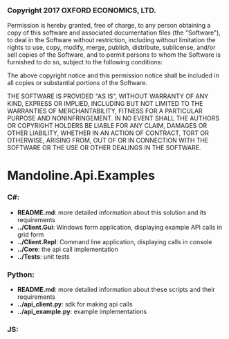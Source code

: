 ### Copyright 2017 OXFORD ECONOMICS, LTD.

Permission is hereby granted, free of charge, to any person obtaining a copy of this software and associated documentation files (the "Software"), to deal in the Software without restriction, including without limitation the rights to use, copy, modify, merge, publish, distribute, sublicense, and/or sell copies of the Software, and to permit persons to whom the Software is furnished to do so, subject to the following conditions:

The above copyright notice and this permission notice shall be included in all copies or substantial portions of the Software.

THE SOFTWARE IS PROVIDED "AS IS", WITHOUT WARRANTY OF ANY KIND, EXPRESS OR IMPLIED, INCLUDING BUT NOT LIMITED TO THE WARRANTIES OF MERCHANTABILITY, FITNESS FOR A PARTICULAR PURPOSE AND NONINFRINGEMENT. IN NO EVENT SHALL THE AUTHORS OR COPYRIGHT HOLDERS BE LIABLE FOR ANY CLAIM, DAMAGES OR OTHER LIABILITY, WHETHER IN AN ACTION OF CONTRACT, TORT OR OTHERWISE, ARISING FROM, OUT OF OR IN CONNECTION WITH THE SOFTWARE OR THE USE OR OTHER DEALINGS IN THE SOFTWARE.

# Mandoline.Api.Examples

### C#:
  - **README.md**: more detailed information about this solution and its requirements
  - **../Client.Gui**: Windows form application, displaying example API calls in grid form
  - **../Client.Repl**: Command line application, displaying calls in console
  - **../Core**: the api call implementation
  - **../Tests**: unit tests

### Python:
  - **README.md**: more detailed information about these scripts and their requirements
  - **../api_client.py**: sdk for making api calls
  - **../api_example.py**: example implementations
  
### JS:
